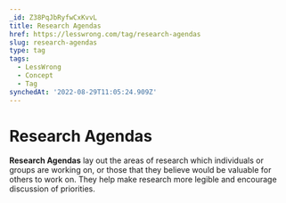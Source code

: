 ```yaml
---
_id: Z38PqJbRyfwCxKvvL
title: Research Agendas
href: https://lesswrong.com/tag/research-agendas
slug: research-agendas
type: tag
tags:
  - LessWrong
  - Concept
  - Tag
synchedAt: '2022-08-29T11:05:24.909Z'
---
```


# Research Agendas

**Research Agendas** lay out the areas of research which individuals or groups are working on, or those that they believe would be valuable for others to work on. They help make research more legible and encourage discussion of priorities.
